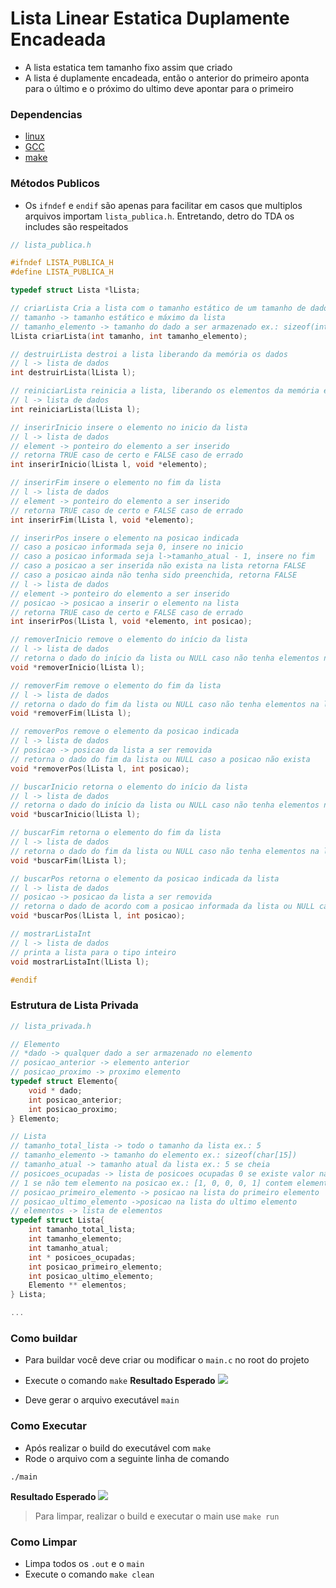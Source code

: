 # Lista Linear Estatica Duplamente Encadeada

- A lista estatica tem tamanho fixo assim que criado
- A lista é duplamente encadeada, então o anterior do primeiro aponta para o último e o próximo do ultimo deve apontar para o primeiro

### Dependencias
- [linux](https://www.linux.org/pages/download/)
- [GCC](https://gcc.gnu.org/install/index.html)
- [make](https://www.unixmen.com/install-ubuntu-make-on-ubuntu-15-04/)

### Métodos Publicos
- Os `ifndef` e `endif` são apenas para facilitar em casos que multiplos arquivos importam `lista_publica.h`. Entretando, detro do TDA os includes são respeitados
```c
// lista_publica.h

#ifndef LISTA_PUBLICA_H
#define LISTA_PUBLICA_H

typedef struct Lista *lLista;

// criarLista Cria a lista com o tamanho estático de um tamanho de dados específico
// tamanho -> tamanho estático e máximo da lista
// tamanho_elemento -> tamanho do dado a ser armazenado ex.: sizeof(int)
lLista criarLista(int tamanho, int tamanho_elemento);

// destruirLista destroi a lista liberando da memória os dados
// l -> lista de dados
int destruirLista(lLista l);

// reiniciarLista reinicia a lista, liberando os elementos da memória e reiniciando os valores da lista
// l -> lista de dados
int reiniciarLista(lLista l);

// inserirInicio insere o elemento no inicio da lista
// l -> lista de dados
// element -> ponteiro do elemento a ser inserido
// retorna TRUE caso de certo e FALSE caso de errado
int inserirInicio(lLista l, void *elemento);

// inserirFim insere o elemento no fim da lista
// l -> lista de dados
// element -> ponteiro do elemento a ser inserido
// retorna TRUE caso de certo e FALSE caso de errado
int inserirFim(lLista l, void *elemento);

// inserirPos insere o elemento na posicao indicada
// caso a posicao informada seja 0, insere no inicio
// caso a posicao informada seja l->tamanho_atual - 1, insere no fim
// caso a posicao a ser inserida não exista na lista retorna FALSE
// caso a posicao ainda não tenha sido preenchida, retorna FALSE
// l -> lista de dados
// element -> ponteiro do elemento a ser inserido
// posicao -> posicao a inserir o elemento na lista
// retorna TRUE caso de certo e FALSE caso de errado
int inserirPos(lLista l, void *elemento, int posicao);

// removerInicio remove o elemento do início da lista
// l -> lista de dados
// retorna o dado do início da lista ou NULL caso não tenha elementos na lista
void *removerInicio(lLista l);

// removerFim remove o elemento do fim da lista
// l -> lista de dados
// retorna o dado do fim da lista ou NULL caso não tenha elementos na lista
void *removerFim(lLista l);

// removerPos remove o elemento da posicao indicada
// l -> lista de dados
// posicao -> posicao da lista a ser removida
// retorna o dado do fim da lista ou NULL caso a posicao não exista
void *removerPos(lLista l, int posicao);

// buscarInicio retorna o elemento do início da lista
// l -> lista de dados
// retorna o dado do início da lista ou NULL caso não tenha elementos na lista
void *buscarInicio(lLista l);

// buscarFim retorna o elemento do fim da lista
// l -> lista de dados
// retorna o dado do fim da lista ou NULL caso não tenha elementos na lista
void *buscarFim(lLista l);

// buscarPos retorna o elemento da posicao indicada da lista
// l -> lista de dados
// posicao -> posicao da lista a ser removida
// retorna o dado de acordo com a posicao informada da lista ou NULL caso não tenha a posicao indicada
void *buscarPos(lLista l, int posicao);

// mostrarListaInt
// l -> lista de dados
// printa a lista para o tipo inteiro
void mostrarListaInt(lLista l);

#endif
```

### Estrutura de Lista Privada
```c
// lista_privada.h

// Elemento
// *dado -> qualquer dado a ser armazenado no elemento
// posicao_anterior -> elemento anterior
// posicao_proximo -> proximo elemento
typedef struct Elemento{
    void * dado;
    int posicao_anterior;
    int posicao_proximo;
} Elemento;

// Lista
// tamanho_total_lista -> todo o tamanho da lista ex.: 5
// tamanho_elemento -> tamanho do elemento ex.: sizeof(char[15])
// tamanho_atual -> tamanho atual da lista ex.: 5 se cheia
// posicoes_ocupadas -> lista de posicoes ocupadas 0 se existe valor na posicao,
// 1 se não tem elemento na posicao ex.: [1, 0, 0, 0, 1] contem elementos na pos: 0 e 4 e não contem nas posicoes: 1, 2, 3
// posicao_primeiro_elemento -> posicao na lista do primeiro elemento
// posicao_ultimo_elemento ->posicao na lista do ultimo elemento
// elementos -> lista de elementos
typedef struct Lista{
    int tamanho_total_lista;
    int tamanho_elemento;
    int tamanho_atual;
    int * posicoes_ocupadas;
    int posicao_primeiro_elemento;
    int posicao_ultimo_elemento;
    Elemento ** elementos;
} Lista;

...

```

### Como buildar
- Para buildar você deve criar ou modificar o `main.c` no root do projeto

- Execute o comando `make`
__Resultado Esperado__
![](https://i.imgur.com/8yiNwTg.png)

- Deve gerar o arquivo executável `main`

### Como Executar
- Após realizar o build do executável com `make`
- Rode o arquivo com a seguinte linha de comando
```shell
./main
```

__Resultado Esperado__
![](https://i.imgur.com/SXIacqo.png)

> Para limpar, realizar o build e executar o main use `make run`

### Como Limpar
- Limpa todos os `.out` e o `main`
- Execute o comando `make clean`
